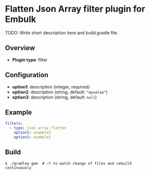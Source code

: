 # Flatten Json Array filter plugin for Embulk

TODO: Write short description here and build.gradle file.

## Overview

* **Plugin type**: filter

## Configuration

- **option1**: description (integer, required)
- **option2**: description (string, default: `"myvalue"`)
- **option3**: description (string, default: `null`)

## Example

```yaml
filters:
  - type: json_array_flatten
    option1: example1
    option2: example2
```


## Build

```
$ ./gradlew gem  # -t to watch change of files and rebuild continuously
```
